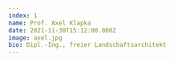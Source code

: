 ```yaml
---
index: 1
name: Prof. Axel Klapka
date: 2021-11-30T15:12:00.000Z
image: axel.jpg
bio: Dipl.-Ing., freier Landschaftsarchitekt
---
```

